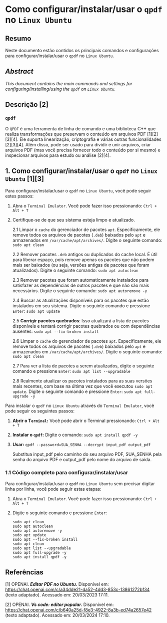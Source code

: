 # Como configurar/instalar/usar o `qpdf` no `Linux Ubuntu`

## Resumo

Neste documento estão contidos os principais comandos e configurações para configurar/instalar/usar o `qpdf` no `Linux Ubuntu`.

## _Abstract_

_This document contains the main commands and settings for configuring/installing/using the `qpdf` on `Linux Ubuntu`._

## Descrição [2]

### `qpdf`

O `QPDF` é uma ferramenta de linha de comando e uma biblioteca C++ que realiza transformações que preservam o conteúdo em arquivos PDF [1][2][3][4]. Ele suporta linearização, criptografia e várias outras funcionalidades [2][3][4]. Além disso, pode ser usado para dividir e unir arquivos, criar arquivos PDF (mas você precisa fornecer todo o conteúdo por si mesmo) e inspecionar arquivos para estudo ou análise [2][4].


## 1. Como configurar/instalar/usar o `qpdf` no `Linux Ubuntu` [1][3]

Para configurar/instalar/usar o `qpdf` no `Linux Ubuntu`, você pode seguir estes passos:

1. Abra o `Terminal Emulator`. Você pode fazer isso pressionando: `Ctrl + Alt + T`

2. Certifique-se de que seu sistema esteja limpo e atualizado.

    2.1 Limpar o `cache` do gerenciador de pacotes `apt`. Especificamente, ele remove todos os arquivos de pacotes (`.deb`) baixados pelo `apt` e armazenados em `/var/cache/apt/archives/`. Digite o seguinte comando: `sudo apt clean` 
    
    2.2 Remover pacotes `.deb` antigos ou duplicados do cache local. É útil para liberar espaço, pois remove apenas os pacotes que não podem mais ser baixados (ou seja, versões antigas de pacotes que foram atualizados). Digite o seguinte comando: `sudo apt autoclean`

    2.3 Remover pacotes que foram automaticamente instalados para satisfazer as dependências de outros pacotes e que não são mais necessários. Digite o seguinte comando: `sudo apt autoremove -y`

    2.4 Buscar as atualizações disponíveis para os pacotes que estão instalados em seu sistema. Digite o seguinte comando e pressione `Enter`: `sudo apt update`

    2.5 **Corrigir pacotes quebrados**: Isso atualizará a lista de pacotes disponíveis e tentará corrigir pacotes quebrados ou com dependências ausentes: `sudo apt --fix-broken install`

    2.6 Limpar o `cache` do gerenciador de pacotes `apt`. Especificamente, ele remove todos os arquivos de pacotes (`.deb`) baixados pelo `apt` e armazenados em `/var/cache/apt/archives/`. Digite o seguinte comando: `sudo apt clean` 
    
    2.7 Para ver a lista de pacotes a serem atualizados, digite o seguinte comando e pressione `Enter`:  `sudo apt list --upgradable`

    2.8 Realmente atualizar os pacotes instalados para as suas versões mais recentes, com base na última vez que você executou `sudo apt update`. Digite o seguinte comando e pressione `Enter`: `sudo apt full-upgrade -y`
    

Para instalar o `qpdf` no `Linux Ubuntu` através do `Terminal Emulator`, você pode seguir os seguintes passos:

1. **Abrir o T`erminal`:** Você pode abrir o Terminal pressionando: `Ctrl + Alt + T`

2. **Instalar o `qpdf`:** Digite o comando: `sudo apt install qpdf -y`

3. **Usar:** `qpdf --password=SUA_SENHA --decrypt input_pdf output_pdf`

    Substitua input_pdf pelo caminho do seu arquivo PDF, SUA_SENHA pela senha do arquivo PDF e output_pdf pelo nome do arquivo de saída.

### 1.1 Código completo para configurar/instalar/usar

Para configurar/instalar/usar o `qpdf` no `Linux Ubuntu` sem precisar digitar linha por linha, você pode seguir estas etapas:

1. Abra o `Terminal Emulator`. Você pode fazer isso pressionando: `Ctrl + Alt + T`

2. Digite o seguinte comando e pressione `Enter`:

    ```
    sudo apt clean                                                            
    sudo apt autoclean
    sudo apt autoremove -y
    sudo apt update
    sudo apt --fix-broken install
    sudo apt clean
    sudo apt list --upgradable
    sudo apt full-upgrade -y
    sudo apt install qpdf -y
    ```


## Referências

[1] OPENAI. ***Editar PDF no Ubuntu.*** Disponível em: <https://chat.openai.com/c/a34dde21-da52-4dd3-853c-13861272bf34> (texto adaptado). Acessado em: 20/03/2023 17:11.

[2] OPENAI. ***Vs code: editor popular.*** Disponível em: <https://chat.openai.com/c/b640a25d-f8e3-4922-8a3b-ed74a2657e42> (texto adaptado). Acessado em: 20/03/2024 17:10.

